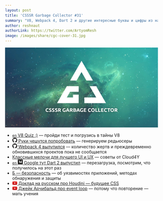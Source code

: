 ```yaml
---
layout: post
title: 'CSSSR Garbage Collector #31'
summary: "V8, Webpack 4, Dart 2 и другие интересные буквы и цифры из наших чатов"
author: reshnaut
authorLink: https://twitter.com/ArtyomResh
image: /images/share/cgc-cover-31.jpg
---
```


[github]: /images/icons/github.png
[medium]: /images/icons/medium.png
[yt]: /images/icons/youtube.png

![CSSSR Garbage Collector](/images/share/cgc-cover-31.jpg)

- [`en` V8 Quiz ;)](http://www.mattzeunert.com/2018/01/25/v8-javascript-memory-quiz.html) — пройди тест и погрузись в тайны V8
- [![github] Руки чешутся попробовать](https://github.com/mocoding-software/redux-automata) — генерируем редьюсеры
- [![github] Webpack 4 вылупился](https://github.com/webpack/webpack/releases/tag/v4.0.0) — количество жертв и преждевременно обновившихся проектов пока не сообщается
- [Классные мелочи для лучшего UI и UX](https://habrahabr.ru/company/cloud4y/blog/349826/) — советы от Cloud4Y
- [`en` ![medium] Google тут Dart 2 выпустил](https://medium.com/@asandholm/announcing-dart-2-80ba01f43b6) — перезагрузка, посмотрим, что получилось на этот раз
- [Б — безопасность](https://habrahabr.ru/company/jugru/blog/349630/) — об уязвимостях приложений, методах обнаружения и защиты
- [![yt] Доклад на русском про Houdini — будущее CSS](https://www.youtube.com/watch?v=LmG1KxKcevE&t=24992s)
- [![yt] Джейк Арчибальд про event loop](https://www.youtube.com/watch?v=j4_9BZezSUA) — потому что повторение — мать учения
